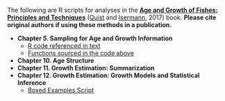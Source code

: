 The following are R scripts for analyses in the **[Age and Growth of Fishes: Principles and Techniques](https://fisheries.org/bookstore/all-titles/professional-and-trade/55078c/)** ([Quist](http://webpages.uidaho.edu/quistlab/index.html) and [Isermann](http://www.coopunits.org/Wisconsin_Fish/People/Dan_Isermann/index.html), 2017) book. **Please cite original authors if using these methods in a publication.**

* **Chapter 5. Sampling for Age and Growth Information**
  * [R code referenced in text](https://raw.githubusercontent.com/mcolvin/scripts/master/agf-chp5/agf-chp5.R)
  * [Functions sourced in the code above](https://raw.githubusercontent.com/mcolvin/scripts/master/agf-chp5/agf-chp5-functions.R)
* **Chapter 10. Age Structure**
* **Chapter 11. Growth Estimation: Summarization**
* **Chapter 12. Growth Estimation: Growth Models and Statistical Inference**
  * [Boxed Examples Script](Chapter12/Chapter_12_Boxes.R)
